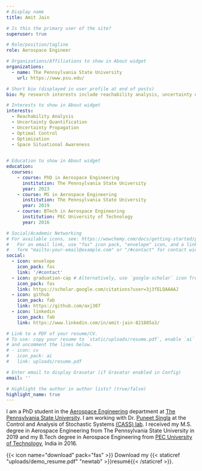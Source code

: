 ```yaml
---
# Display name
title: Amit Jain

# Is this the primary user of the site?
superuser: true

# Role/position/tagline
role: Aerospace Engineer 

# Organizations/Affiliations to show in About widget
organizations:
  - name: The Pennsylvania State University
    url: https://www.psu.edu/

# Short bio (displayed in user profile at end of posts)
bio: My research interests include reachability analysis, uncertainty quantification, uncertainty propagation, and optimal control. 

# Interests to show in About widget
interests:
  - Reachability Analysis
  - Uncertainty Quantification
  - Uncertainty Propagation
  - Optimal Control
  - Optimization
  - Space Situational Awareness
  

# Education to show in About widget
education:
  courses:
    - course: PhD in Aerospace Engineering
      institution: The Pennsylvania State University
      year: 2023
    - course: MS in Aerospace Engineering
      institution: The Pennsylvania State University
      year: 2019
    - course: BTech in Aerospace Engineering
      institution: PEC University of Technology
      year: 2016

# Social/Academic Networking
# For available icons, see: https://wowchemy.com/docs/getting-started/page-builder/#icons
#   For an email link, use "fas" icon pack, "envelope" icon, and a link in the
#   form "mailto:your-email@example.com" or "/#contact" for contact widget.
social:
  - icon: envelope
    icon_pack: fas
    link: '/#contact'
  - icon: graduation-cap # Alternatively, use `google-scholar` icon from `ai` icon pack
    icon_pack: fas
    link: https://scholar.google.com/citations?user=3j3fELQAAAAJ
  - icon: github
    icon_pack: fab
    link: https://github.com/axj307
  - icon: linkedin
    icon_pack: fab
    link: https://www.linkedin.com/in/amit-jain-821885a3/

# Link to a PDF of your resume/CV.
# To use: copy your resume to `static/uploads/resume.pdf`, enable `ai` icons in `params.toml`,
# and uncomment the lines below.
# - icon: cv
#   icon_pack: ai
#   link: uploads/resume.pdf

# Enter email to display Gravatar (if Gravatar enabled in Config)
email: ''

# Highlight the author in author lists? (true/false)
highlight_name: true
---
```


I am a PhD student in the [Aerospace Engineering](https://www.aero.psu.edu) department at [The Pennsylvania State University](https://www.psu.edu). I am working with Dr. [Puneet Singla](https://www.aero.psu.edu/department/directory-detail-g.aspx?q=pxs433) at the Control and Analysis of Stochastic Systems [(CASS) lab](https://cass.psu.edu). I received my M.S. degree in Aerospace Engineering from The Pennsylvania State University in 2019 and my B.Tech degree in Aerospace Engineering from [PEC University of Technology](https://pec.ac.in), India in 2016. 
<!---->
<!--My research interests include reachability analysis, uncertainty quantification, uncertainty propagation, and optimal control of aerospace vehicles. -->



{{< icon name="download" pack="fas" >}} Download my {{< staticref "uploads/demo_resume.pdf" "newtab" >}}resumé{{< /staticref >}}.
